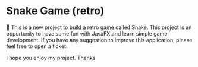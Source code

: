 # Snake Game (retro)

👋 This is a new project to build a retro game called Snake. This project is an opportunity to have some fun with JavaFX and learn simple game development. If you have any suggestion to improve this application, please feel free to open a ticket.

I hope you enjoy my project. Thanks